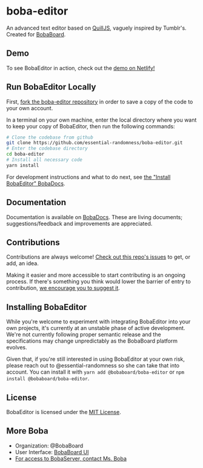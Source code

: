 # boba-editor

An advanced text editor based on [QuillJS](https://quilljs.com/), vaguely inspired by Tumblr's. Created for [BobaBoard](https://www.bobaboard.com).

## Demo

To see BobaEditor in action, check out the [demo on Netlify!](https://bobaeditor.netlify.app/)

## Run BobaEditor Locally

First, [fork the boba-editor repository](https://docs.github.com/en/get-started/quickstart/fork-a-repo) in order to save a copy of the code to your own account.

In a terminal on your own machine, enter the local directory where you want to keep your copy of BobaEditor, then run the following commands:

```bash
# Clone the codebase from github
git clone https://github.com/essential-randomness/boba-editor.git
# Enter the codebase directory
cd boba-editor
# Install all necessary code
yarn install
```

For development instructions and what to do next, see [the "Install BobaEditor" BobaDocs](https://docs.bobaboard.com/docs/engineering/start-developing/bobaeditor/).

## Documentation

Documentation is available on [BobaDocs](https://docs.bobaboard.com/docs/engineering/boba-editor/overview). These are living documents; suggestions/feedback and improvements are appreciated.

## Contributions

Contributions are always welcome! [Check out this repo's issues](https://github.com/essential-randomness/boba-editor/issues) to get, or add, an idea.

Making it easier and more accessible to start contributing is an ongoing process. If there's something you think would lower the barrier of entry to contribution, [we encourage you to suggest it](https://github.com/essential-randomness/bobadocs/issues).

## Installing BobaEditor

While you're welcome to experiment with integrating BobaEditor into your own projects, it's currently at an unstable phase of active development. We're not currently following proper semantic release and the specifications may change unpredictably as the BobaBoard platform evolves. 

Given that, if you're still interested in using BobaEditor at your own risk, please reach out to @essential-randomness so she can take that into account. You can install it with `yarn add @bobaboard/boba-editor` or `npm install @bobaboard/boba-editor`.

## License

BobaEditor is licensed under the [MIT License](https://choosealicense.com/licenses/mit/).

## More Boba

- Organization: @BobaBoard
- User Interface: [BobaBoard UI](https://github.com/essential-randomness/bobaboard-ui)
- [For access to BobaServer, contact Ms. Boba](https://docs.bobaboard.com/docs/engineering/start-developing/bobaserver)